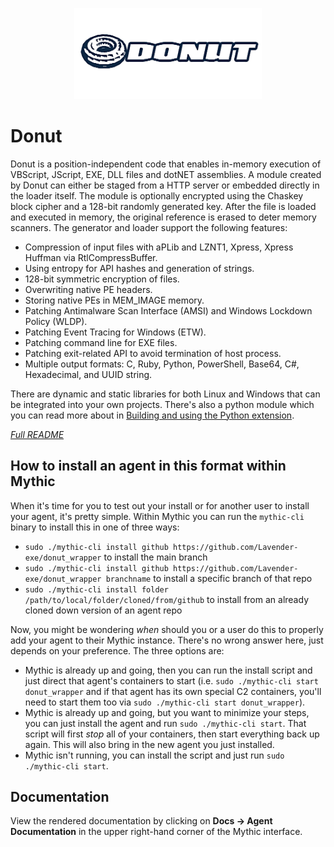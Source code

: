 <p align="center">
 <img src="agent_icons/donut_logo_white.jpg" alt="Donut Logo" style="width: 300px;"/>
</p>

# Donut

Donut is a position-independent code that enables in-memory execution of VBScript, JScript, EXE, DLL files and dotNET assemblies. A module created by Donut can either be staged from a HTTP server or embedded directly in the loader itself. The module is optionally encrypted using the Chaskey block cipher and a 128-bit randomly generated key. After the file is loaded and executed in memory, the original reference is erased to deter memory scanners. The generator and loader support the following features:

- Compression of input files with aPLib and LZNT1, Xpress, Xpress Huffman via RtlCompressBuffer.
- Using entropy for API hashes and generation of strings.
- 128-bit symmetric encryption of files.
- Overwriting native PE headers.
- Storing native PEs in MEM_IMAGE memory.
- Patching Antimalware Scan Interface (AMSI) and Windows Lockdown Policy (WLDP).
- Patching Event Tracing for Windows (ETW).
- Patching command line for EXE files.
- Patching exit-related API to avoid termination of host process.
- Multiple output formats: C, Ruby, Python, PowerShell, Base64, C#, Hexadecimal, and UUID string.

There are dynamic and static libraries for both Linux and Windows that can be integrated into your own projects. There's also a python module which you can read more about in [Building and using the Python extension](https://github.com/TheWover/donut/blob/master/docs/2019-08-21-Python_Extension.md).

*[Full README](https://github.com/TheWover/donut/tree/master?tab=readme-ov-file#readme)*

## How to install an agent in this format within Mythic

When it's time for you to test out your install or for another user to install your agent, it's pretty simple. Within Mythic you can run the `mythic-cli` binary to install this in one of three ways:

* `sudo ./mythic-cli install github https://github.com/Lavender-exe/donut_wrapper` to install the main branch
* `sudo ./mythic-cli install github https://github.com/Lavender-exe/donut_wrapper branchname` to install a specific branch of that repo
* `sudo ./mythic-cli install folder /path/to/local/folder/cloned/from/github` to install from an already cloned down version of an agent repo

Now, you might be wondering _when_ should you or a user do this to properly add your agent to their Mythic instance. There's no wrong answer here, just depends on your preference. The three options are:

* Mythic is already up and going, then you can run the install script and just direct that agent's containers to start (i.e. `sudo ./mythic-cli start donut_wrapper` and if that agent has its own special C2 containers, you'll need to start them too via `sudo ./mythic-cli start donut_wrapper`).
* Mythic is already up and going, but you want to minimize your steps, you can just install the agent and run `sudo ./mythic-cli start`. That script will first _stop_ all of your containers, then start everything back up again. This will also bring in the new agent you just installed.
* Mythic isn't running, you can install the script and just run `sudo ./mythic-cli start`.

## Documentation

View the rendered documentation by clicking on **Docs -> Agent Documentation** in the upper right-hand corner of the Mythic interface.

